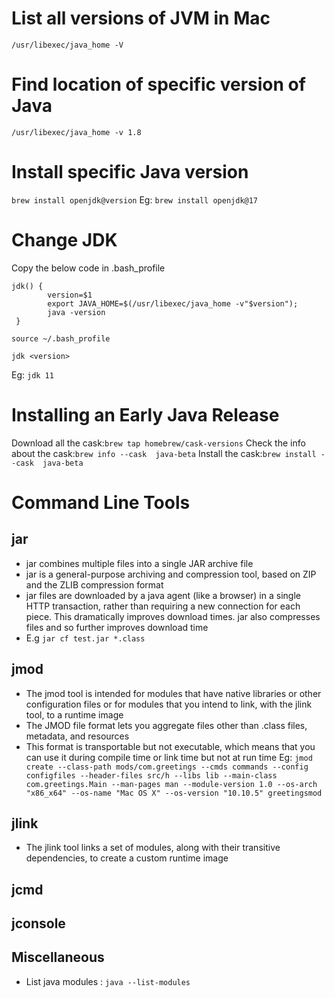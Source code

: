 # List all versions of JVM in Mac
`/usr/libexec/java_home -V`

# Find location of specific version of Java
`/usr/libexec/java_home -v 1.8`

# Install specific Java version
`brew install openjdk@version`
Eg: `brew install openjdk@17`

# Change JDK
Copy the below code in .bash_profile
```
jdk() {
        version=$1
        export JAVA_HOME=$(/usr/libexec/java_home -v"$version");
        java -version
 }
 ```

 `source ~/.bash_profile`

 `jdk <version>`

 Eg: `jdk 11`

 
# Installing an Early Java Release
Download all the cask:`brew tap homebrew/cask-versions`
Check the info about the cask:`brew info --cask  java-beta`
Install the cask:`brew install --cask  java-beta`

# Command Line Tools
## jar
- jar combines multiple files into a single JAR archive file
- jar is a general-purpose archiving and compression tool, based on ZIP and the ZLIB compression format
- jar files are downloaded by a java agent (like a browser) in a single HTTP transaction, rather than requiring a new connection for each piece. This dramatically improves download times. jar also compresses files and so further improves download time
- E.g `jar cf test.jar *.class`

## jmod
- The jmod tool is intended for modules that have native libraries or other configuration files or for modules that you intend to link, with the jlink tool, to a runtime image
- The JMOD file format lets you aggregate files other than .class files, metadata, and resources
- This format is transportable but not executable, which means that you can use it during compile time or link time but not at run time
Eg: ``jmod create --class-path mods/com.greetings --cmds commands
  --config configfiles --header-files src/h --libs lib
  --main-class com.greetings.Main --man-pages man --module-version 1.0
  --os-arch "x86_x64" --os-name "Mac OS X"
  --os-version "10.10.5" greetingsmod
  ``

## jlink
- The jlink tool links a set of modules, along with their transitive dependencies, to create a custom runtime image

## jcmd


## jconsole


## Miscellaneous
- List java modules : `java --list-modules`
